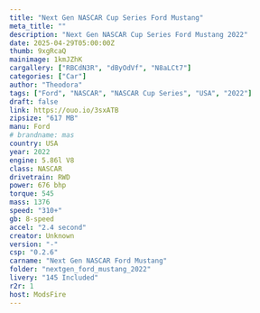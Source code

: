 ```yaml
---
title: "Next Gen NASCAR Cup Series Ford Mustang"
meta_title: ""
description: "Next Gen NASCAR Cup Series Ford Mustang 2022"
date: 2025-04-29T05:00:00Z
thumb: 9xgRcaQ
mainimage: 1kmJZhK
cargallery: ["RBCdN3R", "dByOdVf", "N8aLCt7"]
categories: ["Car"]
author: "Theodora"
tags: ["Ford", "NASCAR", "NASCAR Cup Series", "USA", "2022"]
draft: false
link: https://ouo.io/3sxATB
zipsize: "617 MB"
manu: Ford
# brandname: mas
country: USA
year: 2022
engine: 5.86l V8
class: NASCAR
drivetrain: RWD
power: 676 bhp 
torque: 545
mass: 1376
speed: "310+"
gb: 8-speed
accel: "2.4 second"
creator: Unknown
version: "-"
csp: "0.2.6"
carname: "Next Gen NASCAR Ford Mustang"
folder: "nextgen_ford_mustang_2022"
livery: "145 Included"
r2r: 1
host: ModsFire
---
```


